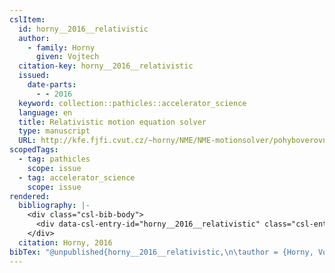 ```yaml
---
cslItem:
  id: horny__2016__relativistic
  author:
    - family: Horny
      given: Vojtech
  citation-key: horny__2016__relativistic
  issued:
    date-parts:
      - - 2016
  keyword: collection::pathicles::accelerator_science
  language: en
  title: Relativistic motion equation solver
  type: manuscript
  URL: http://kfe.fjfi.cvut.cz/~horny/NME/NME-motionsolver/pohyboverovnice.pdf
scopedTags:
  - tag: pathicles
    scope: issue
  - tag: accelerator_science
    scope: issue
rendered:
  bibliography: |-
    <div class="csl-bib-body">
      <div data-csl-entry-id="horny__2016__relativistic" class="csl-entry">Horny, V. 2016 “Relativistic motion equation solver.” Available at: http://kfe.fjfi.cvut.cz/~horny/NME/NME-motionsolver/pohyboverovnice.pdf.</div>
    </div>
  citation: Horny, 2016
bibTex: "@unpublished{horny__2016__relativistic,\n\tauthor = {Horny, Vojtech},\n\tyear = {2016},\n\ttitle = {Relativistic motion equation solver},\n\thowpublished = {http://kfe.fjfi.cvut.cz/\\textasciitilde{}horny/NME/NME-motionsolver/pohyboverovnice.pdf},\n}\n\n"
---
```

